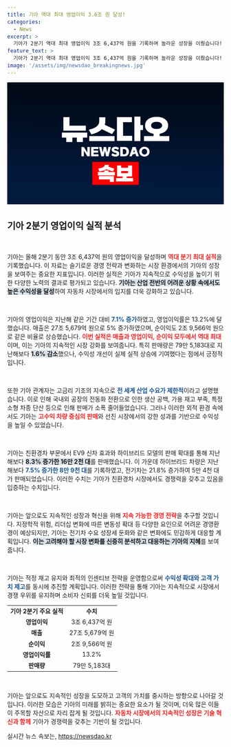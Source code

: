 ```yaml
---
title: 기아 역대 최대 영업이익 3.6조 원 달성!
categories:
  - News
excerpt: >
  기아가 2분기 역대 최대 영업이익 3조 6,437억 원을 기록하며 놀라운 성장을 이뤘습니다! 매출도 크게 증가했고, 전기차와 하이브리드 모델 판매가 호조를 보이는 가운데, 향후 자동차 시장의 변화를 예의주시하겠다고 밝혔습니다.
feature_text: >
  기아가 2분기 역대 최대 영업이익 3조 6,437억 원을 기록하며 놀라운 성장을 이뤘습니다! 매출도 크게 증가했고, 전기차와 하이브리드 모델 판매가 호조를 보이는 가운데, 향후 자동차 시장의 변화를 예의주시하겠다고 밝혔습니다.
image: '/assets/img/newsdao_breakingnews.jpg'
---
```


<p><img src="/assets/img/newsdao_breakingnews.jpg" alt="koreaapp 속보" /></p>

<h2 data-ke-size="size26">기아 2분기 영업이익 실적 분석</h2>

<p data-ke-size="size16">&nbsp;</p>

<p>기아는 올해 2분기 동안 3조 6,437억 원의 영업이익을 달성하며 <b><span style="color: #ee2323;">역대 분기 최대 실적</span></b>을 기록했습니다. 이 자료는 슬기로운 경영 전략과 변화하는 시장 환경에서의 기아의 성장을 보여주는 중요한 지표입니다. 이러한 실적은 기아가 지속적으로 수익성을 높이기 위한 다양한 노력의 결과로 평가되고 있습니다. <b><span style="background-color: #21538527;">기아는 산업 전반의 어려운 상황 속에서도 높은 수익성을 달성</span></b>하여 자동차 시장에서의 입지를 더욱 강화하고 있습니다. </p>

<p data-ke-size="size16">&nbsp;</p>

<p>기아의 영업이익은 지난해 같은 기간 대비 <b><span style="color: #1a5490;">7.1% 증가</span></b>하였고, 영업이익률은 13.2%에 달했습니다. 매출은 27조 5,679억 원으로 5% 증가하였으며, 순이익도 2조 9,566억 원으로 같은 비율로 상승했습니다. <b><span style="color: #ee2323;">이번 실적은 매출과 영업이익, 순이익 모두에서 역대 최대</span></b>이며, 이는 기아의 지속적인 시장 강화를 보여줍니다. 특히 판매량은 79만 5,183대로 지난해보다 <b><span style="background-color: #21538527;">1.6% 감소</span></b>했으나, 수익성 개선이 실제 실적 상승에 기여했다는 점에서 긍정적입니다. </p>

<p data-ke-size="size16">&nbsp;</p>

<p>또한 기아 관계자는 고금리 기조의 지속으로 <b><span style="color: #1a5490;">전 세계 산업 수요가 제한적</span></b>이라고 설명했습니다. 이로 인해 국내외 공장의 전동화 전환으로 인한 생산 공백, 가용 재고 부족, 특정 소형 차종 단산 등으로 인해 판매가 소폭 줄어들었습니다. 그러나 이러한 외적 환경 속에서도 기아는 <b><span style="color: #ee2323;">고수익 차량 중심의 판매</span></b>와 선진 시장에서의 강한 성과를 기반으로 수익성을 높일 수 있었습니다.</p>

<p data-ke-size="size16">&nbsp;</p>

<p>기아는 친환경차 부문에서 EV9 신차 효과와 하이브리드 모델의 판매 확대를 통해 지난해보다 <b><span style="background-color: #21538527;">8.3% 증가한 16만 2천 대</span></b>를 판매했습니다. 이 가운데 하이브리드 차량은 지난해보다 <b><span style="color: #1a5490;">7.5% 증가한 8만 9천 대</span></b>를 기록하였고, 전기차는 21.8% 증가하여 5만 4천 대가 판매되었습니다. 이러한 수치는 기아가 친환경차 시장에서도 경쟁력을 갖추고 있음을 입증하는 수치입니다.</p>

<p data-ke-size="size16">&nbsp;</p>

<p>기아는 앞으로도 지속적인 성장과 혁신을 위해 <b><span style="color: #ee2323;">지속 가능한 경영 전략</span></b>을 추구할 것입니다. 지정학적 위험, 리더십 변화에 따른 변동성 확대 등 다양한 요인으로 어려운 경영환경이 예상되지만, 기아는 전기차 수요 성장세 둔화와 같은 변화에도 민감하게 대응할 계획입니다. <b><span style="background-color: #21538527;">이는 고려해야 할 시장 변화를 신중히 분석하고 대응하는 기아의 지혜</span></b>를 보여줍니다. </p>

<p data-ke-size="size16">&nbsp;</p>

<p data-ke-size="size16">기아는 적정 재고 유지와 최적의 인센티브 전략을 운영함으로써 <b><span style="color: #1a5490;">수익성 확대와 고객 가치 제고</span></b>를 동시에 추진할 계획입니다. 이러한 전략을 통해 기아는 지속적으로 시장에서 경쟁 우위를 유지하며 소비자 신뢰를 더욱 높일 것입니다. </p>

<table style="width: 100%; border-collapse: collapse;">
<tr>
<td style="text-align: center; height: 17px;"><b>기아 2분기 주요 실적</b></td>
<td style="text-align: center; height: 17px;"><b>수치</b></td>
</tr>
<tr>
<td style="text-align: center; height: 17px;"><b>영업이익</b></td>
<td style="text-align: center; height: 17px;">3조 6,437억 원</td>
</tr>
<tr>
<td style="text-align: center; height: 17px;"><b>매출</b></td>
<td style="text-align: center; height: 17px;">27조 5,679억 원</td>
</tr>
<tr>
<td style="text-align: center; height: 17px;"><b>순이익</b></td>
<td style="text-align: center; height: 17px;">2조 9,566억 원</td>
</tr>
<tr>
<td style="text-align: center; height: 17px;"><b>영업이익률</b></td>
<td style="text-align: center; height: 17px;">13.2%</td>
</tr>
<tr>
<td style="text-align: center; height: 17px;"><b>판매량</b></td>
<td style="text-align: center; height: 17px;">79만 5,183대</td>
</tr>
</table>

<p data-ke-size="size16">&nbsp;</p>

<p>기아는 앞으로도 지속적인 성장을 도모하고 고객의 가치를 중시하는 방향으로 나아갈 것입니다. 이러한 모습은 기아의 미래를 밝히는 중요한 요소가 될 것이며, 더욱 많은 이들이 주목할 자산으로 자리 잡게 될 것입니다. <b><span style="color: #ee2323;">자동차 시장에서의 지속적인 성장은 기술 혁신과 함께</span></b> 기아가 경쟁력을 갖추는 기반이 될 것입니다.</p>
실시간 뉴스 속보는, <a href="https://newsdao.kr" rel="dofollow">https://newsdao.kr</a>


